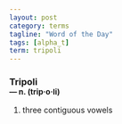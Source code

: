 ```yaml
---
layout: post
category: terms
tagline: "Word of the Day"
tags: [alpha_t]
term: tripoli
---
```


<h3>Tripoli<br/> <small>&mdash; n. (trip<span>&middot;</span>o<span>&middot;</span>li)</small></h3>
<p><ol>
<li>three contiguous vowels</li>
</ol></p>
